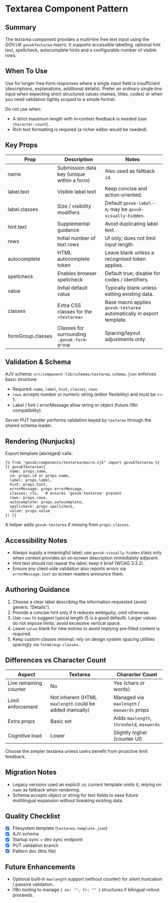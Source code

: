 # Textarea Component Pattern

## Summary
The textarea component provides a multi‑line free text input using the GOV.UK `govukTextarea` macro. It supports accessible labelling, optional hint text, spellcheck, autocomplete hints and a configurable number of visible rows.

## When To Use
Use for longer free‑form responses where a single input field is insufficient (descriptions, explanations, additional details). Prefer an ordinary single‑line input when expecting short structured values (names, titles, codes) or when you need validation tightly scoped to a simple format.

Do not use when:
- A strict maximum length with in‑context feedback is needed (use `character-count`).
- Rich text formatting is required (a richer editor would be needed).

## Key Props
| Prop | Description | Notes |
|------|-------------|-------|
| name | Submission data key (unique within a form) | Also used as fallback `id`. |
| label.text | Visible label text | Keep concise and action‑oriented. |
| label.classes | Size / visibility modifiers | Default `govuk-label--m`; may be `govuk-visually-hidden`. |
| hint.text | Supplemental guidance | Avoid duplicating label text. |
| rows | Initial number of text rows | UI only; does not limit input length. |
| autocomplete | HTML autocomplete token | Leave blank unless a recognised token applies. |
| spellcheck | Enables browser spellcheck | Default true; disable for codes / identifiers. |
| value | Initial default value | Typically blank unless editing existing data. |
| classes | Extra CSS classes for the `<textarea>` | Base macro applies `govuk-textarea` automatically in export template. |
| formGroup.classes | Classes for surrounding `.govuk-form-group` | Spacing/layout adjustments only. |

## Validation & Schema
AJV schema: `src/component-lib/schemas/textarea.schema.json` enforces basic structure:
- Required: `name`, `label`, `hint`, `classes`, `rows`.
- `rows` accepts number or numeric string (editor flexibility) and must be >= 1.
- Label / hint / errorMessage allow string or object (future i18n compatibility).

Server PUT handler performs validation keyed by `textarea` through the shared schema loader.

## Rendering (Nunjucks)
Export template (abridged) calls:
```
{% from "govuk/components/textarea/macro.njk" import govukTextarea %}
{{ govukTextarea({
  name: props.name,
  id: props.id or props.name,
  label: props.label,
  hint: props.hint,
  errorMessage: props.errorMessage,
  classes: cls,   # ensures 'govuk-textarea' present
  rows: props.rows,
  autocomplete: props.autocomplete,
  spellcheck: props.spellcheck,
  value: props.value
}) }}
```
A helper adds `govuk-textarea` if missing from `props.classes`.

## Accessibility Notes
- Always supply a meaningful label; use `govuk-visually-hidden` class only when context provides an on‑screen description immediately adjacent.
- Hint text should not repeat the label; keep it brief (WCAG 3.3.2).
- Ensure any client‑side validation also reports errors via `errorMessage.text` so screen readers announce them.

## Authoring Guidance
1. Choose a clear label describing the information requested (avoid generic “Details”).
2. Provide a concise hint only if it reduces ambiguity; omit otherwise.
3. Use `rows` to suggest typical length (5 is a good default). Larger values do not impose limits; avoid excessive vertical space.
4. Leave `value` blank for new entries to avoid implying pre‑filled content is required.
5. Keep custom classes minimal; rely on design system spacing utilities sparingly via `formGroup.classes`.

## Differences vs Character Count
| Aspect | Textarea | Character Count |
|--------|----------|-----------------|
| Live remaining counter | No | Yes (chars or words) |
| Limit enforcement | Not inherent (HTML `maxlength` could be added manually) | Managed via `maxlength` / `maxwords` props |
| Extra props | Basic set | Adds `maxlength`, `threshold`, `maxwords` |
| Cognitive load | Lower | Slightly higher (counter UI) |

Choose the simpler textarea unless users benefit from proactive limit feedback.

## Migration Notes
- Legacy versions used an explicit `id`; current template omits it, relying on `name` as fallback when rendering.
- Schema accepts object or string for text fields to ease future multilingual expansion without breaking existing data.

## Quality Checklist
- [x] Filesystem template (`textarea.template.json`)
- [x] AJV schema
- [x] Startup sync + dev sync endpoint
- [x] PUT validation branch
- [x] Pattern doc (this file)

## Future Enhancements
- Optional built‑in `maxlength` support (without counter) for silent truncation / passive validation.
- i18n tooling to manage `{ en: "", fr: "" }` structures if bilingual rollout proceeds.
